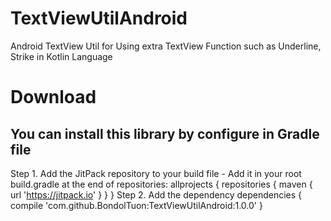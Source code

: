 # TextViewUtilAndroid
Android TextView Util for Using extra TextView Function such as Underline, Strike in Kotlin Language

# Download
## You can install this library by configure in Gradle file

Step 1. Add the JitPack repository to your build file
	- Add it in your root build.gradle at the end of repositories:
	allprojects {
		repositories {
			maven { url 'https://jitpack.io' }
		}
	}
Step 2. Add the dependency
	dependencies {
	        compile 'com.github.BondolTuon:TextViewUtilAndroid:1.0.0'
	}